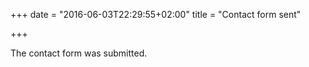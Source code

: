 +++
date = "2016-06-03T22:29:55+02:00"
title = "Contact form sent"

+++

The contact form was submitted.